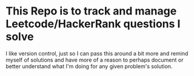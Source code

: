 
# This Repo is to track and manage Leetcode/HackerRank questions I solve

I like version control, just so I can pass this around a bit more and remind myself of solutions and have more of a reason to perhaps document or better understand what I'm doing for any given problem's solution. 